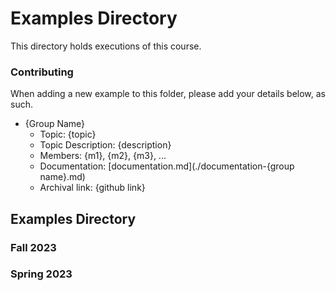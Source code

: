 # Examples Directory
This directory holds executions of this course.

### Contributing
When adding a new example to this folder, please add your details below, as such.

* {Group Name}
  - Topic: {topic}
  - Topic Description: {description}
  - Members: {m1}, {m2}, {m3}, ...
  - Documentation: [documentation.md](./documentation-{group name}.md)
  - Archival link: {github link}

## Examples Directory

### Fall 2023

### Spring 2023

